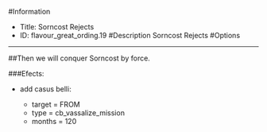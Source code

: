 #Information
 - Title: Sorncost Rejects
 - ID: flavour_great_ording.19
#Description
Sorncost Rejects
#Options

___
##Then we will conquer Sorncost by force.

###Efects:<ul><li>add casus belli:</li><ul><li>target = FROM</li><li>type = cb_vassalize_mission</li><li>months = 120</li></ul></ul>
